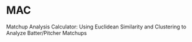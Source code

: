# MAC
Matchup Analysis Calculator: Using Euclidean Similarity and Clustering to Analyze Batter/Pitcher Matchups
